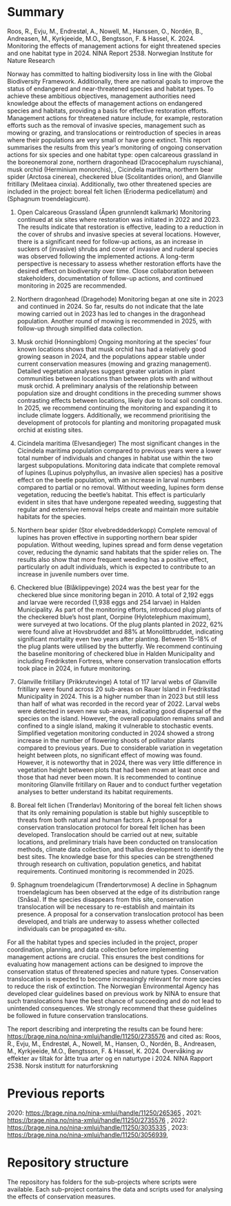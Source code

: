 # Summary

Roos, R., Evju, M., Endrestøl, A., Nowell, M., Hanssen, O., Nordén, B., Andreasen, M., Kyrkjeeide, M.O., Bengtsson, F. & Hassel, K. 2024. Monitoring the effects of management actions for eight threatened species and one habitat type in 2024. NINA Report 2538. Norwegian Institute for Nature Research 

Norway has committed to halting biodiversity loss in line with the Global Biodiversity Framework. Additionally, there are national goals to improve the status of endangered and near-threatened species and habitat types. To achieve these ambitious objectives, management authorities need knowledge about the effects of management actions on endangered species and habitats, providing a basis for effective restoration efforts. Management actions for threatened nature include, for example, restoration efforts such as the removal of invasive species, management such as mowing or grazing, and translocations or reintroduction of  species in areas where their populations are very small or have gone extinct.
This report summarises the results from this year’s monitoring of ongoing conservation actions for six species and one habitat type: open calcareous grassland in the boreonemoral zone, northern dragonhead (Dracocephalum ruyschiana), musk orchid (Herminium monorchis), , Cicindela maritima, northern bear spider (Arctosa cinerea), checkered blue (Scolitantides orion), and Glanville fritillary (Melitaea cinxia). Additionally, two other threatened species are included in the project: boreal felt lichen (Erioderma pedicellatum) and (Sphagnum troendelagicum).

1.	Open Calcareous Grassland (Åpen grunnlendt kalkmark)
Monitoring continued at six sites where restoration was initiated in 2022 and 2023. The results indicate that restoration is effective, leading to a reduction in the cover of shrubs and invasive species at several locations. However, there is a significant need for follow-up actions, as an increase in suckers of (invasive) shrubs and cover of invasive and ruderal species was observed following the implemented actions. A long-term perspective is necessary to assess whether restoration efforts have the desired effect on biodiversity over time. Close collaboration between stakeholders, documentation of follow-up actions, and continued monitoring in 2025 are recommended.

2.	Northern dragonhead (Dragehode)
Monitoring began at one site in 2023 and continued in 2024. So far, results do not indicate that the late mowing carried out in 2023 has led to changes in the dragonhead population. Another round of mowing is recommended in 2025, with follow-up through simplified data collection.

3.	Musk orchid (Honningblom)
Ongoing monitoring at the species’ four known locations shows that musk orchid has had a relatively good growing season in 2024, and the populations appear stable under current conservation measures (mowing and grazing management). Detailed vegetation analyses suggest greater variation in plant communities between locations than between plots with and without musk orchid. A preliminary analysis of the relationship between population size and drought conditions in the preceding summer shows contrasting effects between locations, likely due to local soil conditions. In 2025, we recommend continuing the monitoring and expanding it to include climate loggers. Additionally, we recommend prioritising the development of protocols for planting and monitoring propagated musk orchid at existing sites.

4.	Cicindela maritima (Elvesandjeger)
The most significant changes in the Cicindela maritima population compared to previous years were a lower total number of individuals and changes in habitat use within the two largest subpopulations. Monitoring data indicate that complete removal of lupines (Lupinus polyphyllus, an invasive alien species) has a positive effect on the beetle population, with an increase in larval numbers compared to partial or no removal. Without weeding, lupines form dense vegetation, reducing the beetle’s habitat. This effect is particularly evident in sites that have undergone repeated weeding, suggesting that regular and extensive removal helps create and maintain more suitable habitats for the species.

5.	Northern bear spider (Stor elvebreddedderkopp)
Complete removal of lupines has proven effective in supporting northern bear spider population. Without weeding, lupines spread and form dense vegetation cover, reducing the dynamic sand habitats that the spider relies on. The results also show that more frequent weeding has a positive effect, particularly on adult individuals, which is expected to contribute to an increase in juvenile numbers over time.

6.	Checkered blue (Blåklippevinge)
2024 was the best year for the checkered blue since monitoring began in 2010. A total of 2,192 eggs and larvae were recorded (1,938 eggs and 254 larvae) in Halden Municipality. As part of the monitoring efforts, introduced plug plants of the checkered blue’s host plant, Oorpine (Hylotelephium maximum), were surveyed at two locations. Of the plug plants planted in 2022, 62% were found alive at Hovsbruddet and 88% at Monolittbruddet, indicating significant mortality even two years after planting. Between 15–18% of the plug plants were utilised by the butterfly. We recommend continuing the baseline monitoring of checkered blue in Halden Municipality and including Fredriksten Fortress, where conservation translocation efforts took place in 2024, in future monitoring.

7.	Glanville fritillary (Prikkrutevinge)
A total of 117 larval webs of Glanville fritillary were found across 20 sub-areas on Rauer Island in Fredrikstad Municipality in 2024. This is a higher number than in 2023 but still less than half of what was recorded in the record year of 2022. Larval webs were detected in seven new sub-areas, indicating good dispersal of the species on the island. However, the overall population remains small and confined to a single island, making it vulnerable to stochastic events. Simplified vegetation monitoring conducted in 2024 showed a strong increase in the number of flowering shoots of pollinator plants compared to previous years. Due to considerable variation in vegetation height between plots, no significant effect of mowing was found. However, it is noteworthy that in 2024, there was very little difference in vegetation height between plots that had been mown at least once and those that had never been mown. It is recommended to continue monitoring Glanville fritillary on Rauer and to conduct further vegetation analyses to better understand its habitat requirements.

8.	Boreal felt lichen (Trønderlav)
Monitoring of the boreal felt lichen shows that its only remaining population is stable but highly susceptible to threats from both natural and human factors. A proposal for a conservation translocation protocol for boreal felt lichen has been developed. Translocation should be carried out at new, suitable locations, and preliminary trials have been conducted on translocation methods, climate data collection, and thallus development to identify the best sites. The knowledge base for this species can be strengthened through research on cultivation, population genetics, and habitat requirements. Continued monitoring is recommended in 2025.

9.	Sphagnum troendelagicum (Trøndertorvmose)
A decline in Sphagnum troendelagicum has been observed at the edge of its distribution range (Snåsa). If the species disappears from this site, conservation translocation will be necessary to re-establish and maintain its presence. A proposal for a conservation translocation protocol has been developed, and trials are underway to assess whether collected individuals can be propagated ex-situ.

For all the habitat types and species included in the project, proper coordination, planning, and data collection before implementing management actions are crucial. This ensures the best conditions for evaluating how management actions can be designed to improve the conservation status of threatened species and nature types. Conservation translocation is expected to become increasingly relevant for more species to reduce the risk of extinction. The Norwegian Environmental Agency has developed clear guidelines based on previous work by NINA to ensure that such translocations have the best chance of succeeding and do not lead to unintended consequences. We strongly recommend that these guidelines be followed in future conservation translocations.



The report describing and interpreting the results can be found here: https://brage.nina.no/nina-xmlui/handle/11250/2735576 and cited as: Roos, R., Evju, M., Endrestøl, A., Nowell, M., Hansen, O., Nordén, B., Andreasen, M., Kyrkjeeide, M.O., Bengtsson, F. & Hassel, K. 2024. Overvåking av effekter av tiltak for åtte trua arter og en naturtype i 2024. NINA Rapport 2538. Norsk institutt for naturforskning


# Previous reports

2020: https://brage.nina.no/nina-xmlui/handle/11250/265365 ,
2021: https://brage.nina.no/nina-xmlui/handle/11250/2735576 ,
2022: https://brage.nina.no/nina-xmlui/handle/11250/3035335 ,
2023: https://brage.nina.no/nina-xmlui/handle/11250/3056939,

# Repository structure

The repository has folders for the sub-projects where scripts were available. Each sub-project contains the data and scripts used for analysing the effects of conservation measures. 
